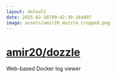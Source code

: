 ```yaml
---
layout: default
date: 2025-02-26T09:42:39.164497
image: assets/amir20_dozzle_cropped.png
---
```


# [amir20/dozzle](https://github.com/amir20/dozzle)

Web-based Docker log viewer
